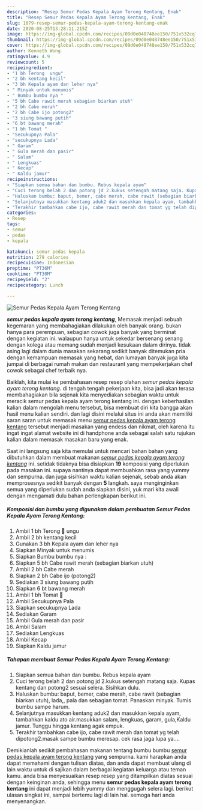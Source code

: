 ```yaml
---
description: "Resep Semur Pedas Kepala Ayam Terong Kentang, Enak"
title: "Resep Semur Pedas Kepala Ayam Terong Kentang, Enak"
slug: 1079-resep-semur-pedas-kepala-ayam-terong-kentang-enak
date: 2020-08-25T13:28:11.215Z
image: https://img-global.cpcdn.com/recipes/09d0e048748ee150/751x532cq70/semur-pedas-kepala-ayam-terong-kentang-foto-resep-utama.jpg
thumbnail: https://img-global.cpcdn.com/recipes/09d0e048748ee150/751x532cq70/semur-pedas-kepala-ayam-terong-kentang-foto-resep-utama.jpg
cover: https://img-global.cpcdn.com/recipes/09d0e048748ee150/751x532cq70/semur-pedas-kepala-ayam-terong-kentang-foto-resep-utama.jpg
author: Kenneth Wong
ratingvalue: 4.9
reviewcount: 5
recipeingredient:
- "1 bh Terong  ungu"
- "2 bh kentang kecil"
- "3 bh Kepala ayam dan leher nya"
- " Minyak untuk menumis"
- " Bumbu bumbu nya "
- "5 bh Cabe rawit merah sebagian biarkan utuh"
- "2 bh Cabe merah"
- "2 bh Cabe ijo potong2"
- "3 siung bawang putih"
- "6 bt bawang merah"
- "1 bh Tomat "
- "Secukupnya Pala"
- "secukupnya Lada"
- " Garam"
- " Gula merah dan pasir"
- " Salam"
- " Lengkuas"
- " Kecap"
- " Kaldu jamur"
recipeinstructions:
- "Siapkan semua bahan dan bumbu. Rebus kepala ayam"
- "Cuci terong belah 2 dan potong jd 2.kukus setengah matang saja. Kupas kentang dan potong2 sesuai selera. Sisihkan dulu."
- "Haluskan bumbu: baput, bemer, cabe merah, cabe rawit (sebagian biarkan utuh), lada,, pala dan sebagian tomat. Panaskan minyak. Tumis bumbu sampe harum."
- "Selanjutnya masukkan kentang aduk2 dan masukkan kepala ayam, tambahkan kaldu ato air.masukkan salam, lengkuas, garam, gula,Kaldu jamur. Tunggu hingga kentang agak empuk."
- "Terakhir tambahkan cabe ijo, cabe rawit merah dan tomat yg telah dipotong2.masak sampe bumbu meresap. cek rasa jaga lupa ya...."
categories:
- Resep
tags:
- semur
- pedas
- kepala

katakunci: semur pedas kepala 
nutrition: 279 calories
recipecuisine: Indonesian
preptime: "PT36M"
cooktime: "PT30M"
recipeyield: "2"
recipecategory: Lunch

---
```



![Semur Pedas Kepala Ayam Terong Kentang](https://img-global.cpcdn.com/recipes/09d0e048748ee150/751x532cq70/semur-pedas-kepala-ayam-terong-kentang-foto-resep-utama.jpg)

<b><i>semur pedas kepala ayam terong kentang</i></b>, Memasak menjadi sebuah kegemaran yang membahagiakan dilakukan oleh banyak orang. bukan hanya para perempuan, sebagian cowok juga banyak yang berminat dengan kegiatan ini. walaupun hanya untuk sekedar bersenang senang dengan kolega atau memang sudah menjadi kesukaan dalam dirinya. tidak asing lagi dalam dunia masakan sekarang sedikit banyak ditemukan pria dengan kemampuan memasak yang hebat, dan lumayan banyak juga kita jumpai di berbagai rumah makan dan restaurant yang mempekerjakan chef cowok sebagai chef terbaik nya.



Baiklah, kita mulai ke pembahasan resep resep olahan <i>semur pedas kepala ayam terong kentang</i>. di tengah tengah pekerjaan kita, bisa jadi akan terasa membahagiakan bila sejenak kita menyediakan sebagian waktu untuk meracik semur pedas kepala ayam terong kentang ini. dengan keberhasilan kalian dalam mengolah menu tersebut, bisa membuat diri kita bangga akan hasil menu kalian sendiri. dan lagi disini melalui situs ini anda akan memiliki saran saran untuk memasak menu <u>semur pedas kepala ayam terong kentang</u> tersebut menjadi masakan yang endess dan nikmat, oleh karena itu ingat ingat alamat website ini di handphone anda sebagai salah satu rujukan kalian dalam memasak masakan baru yang enak.


Saat ini langsung saja kita memulai untuk mencari bahan bahan yang dibutuhkan dalam membuat makanan <u><i>semur pedas kepala ayam terong kentang</i></u> ini. setidak tidaknya bisa disiapkan <b>19</b> komposisi yang diperlukan pada masakan ini. supaya nantinya dapat membuahkan rasa yang yummy dan sempurna. dan juga sisihkan waktu kalian sejenak, sebab anda akan memprosesnya sedikit banyak dengan <b>5</b> langkah. saya menginginkan semua yang diperlukan sudah anda siapkan disini, yuk mari kita awali dengan mengamati dulu bahan perlengkapan berikut ini.

<!--inarticleads1-->

##### Komposisi dan bumbu yang digunakan dalam pembuatan Semur Pedas Kepala Ayam Terong Kentang:

1. Ambil 1 bh Terong 🍆 ungu
1. Ambil 2 bh kentang kecil
1. Gunakan 3 bh Kepala ayam dan leher nya
1. Siapkan  Minyak untuk menumis
1. Siapkan  Bumbu bumbu nya :
1. Siapkan 5 bh Cabe rawit merah (sebagian biarkan utuh)
1. Ambil 2 bh Cabe merah
1. Siapkan 2 bh Cabe ijo (potong2)
1. Sediakan 3 siung bawang putih
1. Siapkan 6 bt bawang merah
1. Ambil 1 bh Tomat 🍅
1. Ambil Secukupnya Pala
1. Siapkan secukupnya Lada
1. Sediakan  Garam
1. Ambil  Gula merah dan pasir
1. Ambil  Salam
1. Sediakan  Lengkuas
1. Ambil  Kecap
1. Siapkan  Kaldu jamur




<!--inarticleads2-->

##### Tahapan membuat Semur Pedas Kepala Ayam Terong Kentang:

1. Siapkan semua bahan dan bumbu. Rebus kepala ayam
1. Cuci terong belah 2 dan potong jd 2.kukus setengah matang saja. Kupas kentang dan potong2 sesuai selera. Sisihkan dulu.
1. Haluskan bumbu: baput, bemer, cabe merah, cabe rawit (sebagian biarkan utuh), lada,, pala dan sebagian tomat. Panaskan minyak. Tumis bumbu sampe harum.
1. Selanjutnya masukkan kentang aduk2 dan masukkan kepala ayam, tambahkan kaldu ato air.masukkan salam, lengkuas, garam, gula,Kaldu jamur. Tunggu hingga kentang agak empuk.
1. Terakhir tambahkan cabe ijo, cabe rawit merah dan tomat yg telah dipotong2.masak sampe bumbu meresap. cek rasa jaga lupa ya....




Demikianlah sedikit pembahasan makanan tentang bumbu bumbu <u>semur pedas kepala ayam terong kentang</u> yang sempurna. kami harapkan anda dapat memahami dengan tulisan diatas, dan anda dapat membuat ulang di lain waktu untuk di sajikan dalam berbagai kegiatan keluarga atau teman kamu. anda bisa menyesuaikan resep resep yang ditampilkan diatas sesuai dengan keinginan anda, sehingga menu <b>semur pedas kepala ayam terong kentang</b> ini dapat menjadi lebih yummy dan menggugah selera lagi. berikut ulasan singkat ini, sampai bertemu lagi di lain hal. semoga hari anda menyenangkan.
